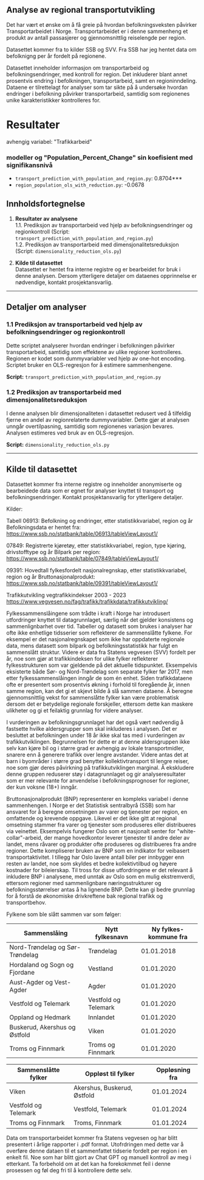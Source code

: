 ## Analyse av regional transportutvikling

Det har vært et ønske om å få greie på hvordan befolkningsveksten påvirker Transportarbeidet i Norge. Transportarbeidet er i denne sammenheng et produkt av antall passasjerer og gjennomsnittlig reiselengde per region.

Datasettet kommer fra to kilder SSB og SVV. Fra SSB har jeg hentet data om befolknigng per år fordelt på regionene.

Datasettet inneholder informasjon om transportarbeid og befolkningsendringer, med kontroll for region. Det inkluderer blant annet prosentvis endring i befolkningen, transportarbeid, samt en regioninndeling. Dataene er tilrettelagt for analyser som tar sikte på å undersøke hvordan endringer i befolkning påvirker transportarbeid, samtidig som regionenes unike karakteristikker kontrolleres for.

# Resultater

avhengig variabel: "Trafikkarbeid"

### modeller og "Population_Percent_Change" sin koefisient med signifikansnivå
- `transport_prediction_with_population_and_region.py`: 0.8704***
- `region_population_ols_with_reduction.py`:           -0.0678

## Innholdsfortegnelse

1. **Resultater av analysene**  
    1.1. Prediksjon av transportarbeid ved hjelp av befolkningsendringer og regionkontroll (Script: `transport_prediction_with_population_and_region.py`)  
    1.2. Prediksjon av transportarbeid med dimensjonalitetsreduksjon (Script: `dimensionality_reduction_ols.py`)

2. **Kilde til datasettet**  
Datasettet er hentet fra interne registre og er bearbeidet for bruk i denne analysen. Dersom ytterligere detaljer om dataenes opprinnelse er nødvendige, kontakt prosjektansvarlig.

---

## Detaljer om analyser

### 1.1 Prediksjon av transportarbeid ved hjelp av befolkningsendringer og regionkontroll
Dette scriptet analyserer hvordan endringer i befolkningen påvirker transportarbeid, samtidig som effektene av ulike regioner kontrolleres. Regionen er kodet som dummyvariabler ved hjelp av one-hot encoding. Scriptet bruker en OLS-regresjon for å estimere sammenhengene.

**Script:** `transport_prediction_with_population_and_region.py`

### 1.2 Prediksjon av transportarbeid med dimensjonalitetsreduksjon
I denne analysen blir dimensjonaliteten i datasettet redusert ved å tilfeldig fjerne en andel av regionrelaterte dummyvariabler. Dette gjør at analysen unngår overtilpasning, samtidig som regionenes variasjon bevares. Analysen estimeres ved bruk av en OLS-regresjon.

**Script:** `dimensionality_reduction_ols.py`

---

## Kilde til datasettet
Datasettet kommer fra interne registre og inneholder anonymiserte og bearbeidede data som er egnet for analyser knyttet til transport og befolkningsendringer. Kontakt prosjektansvarlig for ytterligere detaljer.

Kilder:

Tabell 06913: Befolkning og endringer, etter statistikkvariabel, region og år
Befolkningsdata er hentet fra:
https://www.ssb.no/statbank/table/06913/tableViewLayout1/

07849: Registrerte kjøretøy, etter statistikkvariabel, region, type kjøring, drivstofftype og år
Bilpark per region:
https://www.ssb.no/statbank/table/07849/tableViewLayout1/

09391: Hovedtall fylkesfordelt nasjonalregnskap, etter statistikkvariabel, region og år
Bruttonasjonalprodukt:
https://www.ssb.no/statbank/table/09391/tableViewLayout1/

Trafikkutvikling
vegtrafikkindekser 2003 - 2023
https://www.vegvesen.no/fag/trafikk/trafikkdata/trafikkutvikling/


Fylkessammenslåingene som trådte i kraft i Norge har introdusert utfordringer knyttet til datagrunnlaget, særlig når det gjelder konsistens og sammenlignbarhet over tid. Tabeller og datasett som brukes i analyser har ofte ikke enhetlige tidsserier som reflekterer de sammenslåtte fylkene. For eksempel er det nasjonalregnskapet som ikke har oppdaterte regionale data, mens datasett som bilpark og befolkningsstatistikk har fulgt en sammenslått struktur. Videre er data fra Statens vegvesen (SVV) fordelt per år, noe som gjør at trafikkindeksen for ulike fylker reflekterer fylkesstrukturen som var gjeldende på det aktuelle tidspunktet. Eksempelvis eksisterte både Sør- og Nord-Trøndelag som separate fylker før 2017, men etter fylkessammenslåingen inngår de som én enhet. Siden trafikkdataene ofte er presentert som prosentvis økning i forhold til foregående år, innen samme region, kan det gi et skjevt bilde å slå sammen dataene. Å beregne gjennomsnittlig vekst for sammenslåtte fylker kan være problematisk dersom det er betydelige regionale forskjeller, ettersom dette kan maskere ulikheter og gi et feilaktig grunnlag for videre analyser.

I vurderingen av befolkningsgrunnlaget har det også vært nødvendig å fastsette hvilke aldersgrupper som skal inkluderes i analysen. Det er besluttet at befolkningen under 18 år ikke skal tas med i vurderingen av trafikkutviklingen. Begrunnelsen for dette er at denne aldersgruppen ikke selv kan kjøre bil og i større grad er avhengig av lokale transportmidler, snarere enn å generere trafikk over lengre avstander. Videre antas det at barn i byområder i større grad benytter kollektivtransport til lengre reiser, noe som gjør deres påvirkning på trafikkutviklingen marginal. Å ekskludere denne gruppen reduserer støy i datagrunnlaget og gir analyseresultater som er mer relevante for anvendelse i befolkningsprognoser for regioner, der kun voksne (18+) inngår.

Bruttonasjonalprodukt (BNP) representerer en kompleks variabel i denne sammenhengen. I Norge er det Statistisk sentralbyrå (SSB) som har ansvaret for å beregne omsetningen av varer og tjenester per region, en omfattende og krevende oppgave. Likevel er det ikke gitt at regional omsetning stammer fra varer og tjenester som produseres eller distribueres via veinettet. Eksempelvis fungerer Oslo som et nasjonalt senter for "white-collar"-arbeid, der mange hovedkontor leverer tjenester til andre deler av landet, mens råvarer og produkter ofte produseres og distribueres fra andre regioner. Dette kompliserer bruken av BNP som en indikator for veibasert transportaktivitet. I tillegg har Oslo lavere antall biler per innbygger enn resten av landet, noe som skyldes et bedre kollektivtilbud og høyere kostnader for bileierskap. Til tross for disse utfordringene er det relevant å inkludere BNP i analysene, med unntak av Oslo som en mulig ekstremverdi, ettersom regioner med sammenlignbare næringsstrukturer og befolkningsstørrelser antas å ha lignende BNP. Dette kan gi bedre grunnlag for å forstå de økonomiske drivkreftene bak regional trafikk og transportbehov.


Fylkene som ble slått sammen var som følger:

| Sammenslåing                     | Nytt fylkesnavn       | Ny fylkes-kommune fra |
|----------------------------------|-----------------------|-----------------------|
| Nord-Trøndelag og Sør-Trøndelag | Trøndelag             | 01.01.2018            |
| Hordaland og Sogn og Fjordane   | Vestland              | 01.01.2020            |
| Aust-Agder og Vest-Agder        | Agder                 | 01.01.2020            |
| Vestfold og Telemark            | Vestfold og Telemark  | 01.01.2020            |
| Oppland og Hedmark              | Innlandet             | 01.01.2020            |
| Buskerud, Akershus og Østfold   | Viken                 | 01.01.2020            |
| Troms og Finnmark               | Troms og Finnmark     | 01.01.2020            |


| Sammenslåtte fylker              | Oppløst til fylker            | Oppløsning fra |
|----------------------------------|-------------------------------|----------------|
| Viken                            | Akershus, Buskerud, Østfold   | 01.01.2024     |
| Vestfold og Telemark             | Vestfold, Telemark            | 01.01.2024     |
| Troms og Finnmark                | Troms, Finnmark               | 01.01.2024     |

Data om transportarbeidet kommer fra Statens vegvesen og har blitt presentert i årlige rapporter i .pdf format. Utofrdringen med dette var å overføre denne dataen til et sammenfattet tidserie fordelt per region i en enkelt fil. Noe som har blitt gjort av Chat GPT og manuell kontroll av meg i etterkant. Ta forbehold om at det kan ha forekokmmet feil i denne prosessen og føl deg fri til å kontrollere dette selv. 


